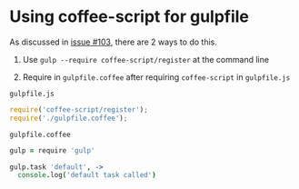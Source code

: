 # Using coffee-script for gulpfile

As discussed in [issue #103](https://github.com/gulpjs/gulp/issues/103), there are 2 ways to do this.

1. Use `gulp --require coffee-script/register` at the command line

2. Require in `gulpfile.coffee` after requiring `coffee-script` in `gulpfile.js`

`gulpfile.js`

```js
require('coffee-script/register');
require('./gulpfile.coffee');
```

`gulpfile.coffee`

```coffeescript
gulp = require 'gulp'

gulp.task 'default', ->
  console.log('default task called')
```
